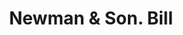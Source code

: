 ---
doi: 10.7916/D8Q25BBR
date_other: '1890'
date_other_textual: 1890-1899
form: printed ephemera
genre:
- Invoices
name:
- Newman & Son
object_in_context_url: https://biggert.cul.columbia.edu/items/view/ave_biggert_00918
subject_hierarchical_geographic:
- Fairport, New York, United States
subject_name:
- Newman & Son
title: Newman & Son. Bill
sort_title: Newman & Son. Bill
call_number: ave_biggert_00918
coordinates:
- 43.099444444444444,-77.44305555555556
pid: ave_biggert_00918
identifiers: ave_biggert_00918
thumbnail: https://derivativo-3.library.columbia.edu/iiif/2/ldpd:345825/full/!256,256/0/native.jpg
permalink: /biggert/ave_biggert_00918/
layout: iiif-image-page
---